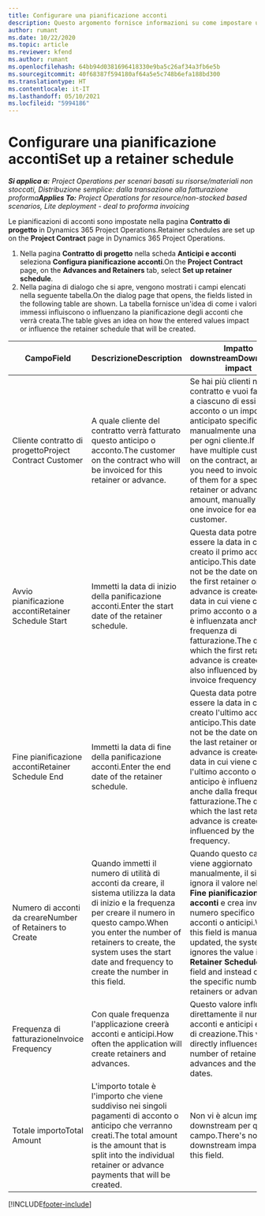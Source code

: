 ```yaml
---
title: Configurare una pianificazione acconti
description: Questo argomento fornisce informazioni su come impostare una pianificazione di acconti in Project Operations.
author: rumant
ms.date: 10/22/2020
ms.topic: article
ms.reviewer: kfend
ms.author: rumant
ms.openlocfilehash: 64bb94d0381696418330e9ba5c26af34a3fb6e5b
ms.sourcegitcommit: 40f68387f594180af64a5e5c748b6efa188bd300
ms.translationtype: HT
ms.contentlocale: it-IT
ms.lasthandoff: 05/10/2021
ms.locfileid: "5994186"
---
```

# <a name="set-up-a-retainer-schedule"></a><span data-ttu-id="ed993-103">Configurare una pianificazione acconti</span><span class="sxs-lookup"><span data-stu-id="ed993-103">Set up a retainer schedule</span></span>

<span data-ttu-id="ed993-104">_**Si applica a:** Project Operations per scenari basati su risorse/materiali non stoccati, Distribuzione semplice: dalla transazione alla fatturazione proforma_</span><span class="sxs-lookup"><span data-stu-id="ed993-104">_**Applies To:** Project Operations for resource/non-stocked based scenarios, Lite deployment - deal to proforma invoicing_</span></span>

<span data-ttu-id="ed993-105">Le pianificazioni di acconti sono impostate nella pagina **Contratto di progetto** in Dynamics 365 Project Operations.</span><span class="sxs-lookup"><span data-stu-id="ed993-105">Retainer schedules are set up on the **Project Contract** page in Dynamics 365 Project Operations.</span></span>

1. <span data-ttu-id="ed993-106">Nella pagina **Contratto di progetto** nella scheda **Anticipi e acconti** seleziona **Configura pianificazione acconti**.</span><span class="sxs-lookup"><span data-stu-id="ed993-106">On the **Project Contract** page, on the **Advances and Retainers** tab, select **Set up retainer schedule**.</span></span>
2. <span data-ttu-id="ed993-107">Nella pagina di dialogo che si apre, vengono mostrati i campi elencati nella seguente tabella.</span><span class="sxs-lookup"><span data-stu-id="ed993-107">On the dialog page that opens, the fields listed in the following table are shown.</span></span> <span data-ttu-id="ed993-108">La tabella fornisce un'idea di come i valori immessi influiscono o influenzano la pianificazione degli acconti che verrà creata.</span><span class="sxs-lookup"><span data-stu-id="ed993-108">The table gives an idea on how the entered values impact or influence the retainer schedule that will be created.</span></span>

| <span data-ttu-id="ed993-109">Campo</span><span class="sxs-lookup"><span data-stu-id="ed993-109">Field</span></span> | <span data-ttu-id="ed993-110">Descrizione</span><span class="sxs-lookup"><span data-stu-id="ed993-110">Description</span></span> | <span data-ttu-id="ed993-111">Impatto downstream</span><span class="sxs-lookup"><span data-stu-id="ed993-111">Downstream impact</span></span> |
| --- | --- | --- |
| <span data-ttu-id="ed993-112">Cliente contratto di progetto</span><span class="sxs-lookup"><span data-stu-id="ed993-112">Project Contract Customer</span></span> | <span data-ttu-id="ed993-113">A quale cliente del contratto verrà fatturato questo anticipo o acconto.</span><span class="sxs-lookup"><span data-stu-id="ed993-113">The customer on the contract who will be invoiced for this retainer or advance.</span></span> | <span data-ttu-id="ed993-114">Se hai più clienti nel contratto e vuoi fatturare a ciascuno di essi un acconto o un importo anticipato specifico, crea manualmente una fattura per ogni cliente.</span><span class="sxs-lookup"><span data-stu-id="ed993-114">If you have multiple customers on the contract, and if you need to invoice each of them for a specific retainer or advance amount, manually create one invoice for each customer.</span></span> |
| <span data-ttu-id="ed993-115">Avvio pianificazione acconti</span><span class="sxs-lookup"><span data-stu-id="ed993-115">Retainer Schedule Start</span></span> | <span data-ttu-id="ed993-116">Immetti la data di inizio della panificazione acconti.</span><span class="sxs-lookup"><span data-stu-id="ed993-116">Enter the start date of the retainer schedule.</span></span> | <span data-ttu-id="ed993-117">Questa data potrebbe non essere la data in cui viene creato il primo acconto o anticipo.</span><span class="sxs-lookup"><span data-stu-id="ed993-117">This date may not be the date on which the first retainer or advance is created.</span></span> <span data-ttu-id="ed993-118">La data in cui viene creato il primo acconto o anticipo è influenzata anche dalla frequenza di fatturazione.</span><span class="sxs-lookup"><span data-stu-id="ed993-118">The date on which the first retainer or advance is created, is also influenced by the invoice frequency.</span></span> |
| <span data-ttu-id="ed993-119">Fine pianificazione acconti</span><span class="sxs-lookup"><span data-stu-id="ed993-119">Retainer Schedule End</span></span> | <span data-ttu-id="ed993-120">Immetti la data di fine della panificazione acconti.</span><span class="sxs-lookup"><span data-stu-id="ed993-120">Enter the end date of the retainer schedule.</span></span> | <span data-ttu-id="ed993-121">Questa data potrebbe non essere la data in cui viene creato l'ultimo acconto o anticipo.</span><span class="sxs-lookup"><span data-stu-id="ed993-121">This date may not be the date on which the last retainer or advance is created.</span></span> <span data-ttu-id="ed993-122">La data in cui viene creato l'ultimo acconto o anticipo è influenzata anche dalla frequenza di fatturazione.</span><span class="sxs-lookup"><span data-stu-id="ed993-122">The date on which the last retainer or advance is created is also influenced by the invoice frequency.</span></span> |
| <span data-ttu-id="ed993-123">Numero di acconti da creare</span><span class="sxs-lookup"><span data-stu-id="ed993-123">Number of Retainers to Create</span></span> | <span data-ttu-id="ed993-124">Quando immetti il numero di utilità di acconti da creare, il sistema utilizza la data di inizio e la frequenza per creare il numero in questo campo.</span><span class="sxs-lookup"><span data-stu-id="ed993-124">When you enter the number of retainers to create, the system uses the start date and frequency to create the number in this field.</span></span> | <span data-ttu-id="ed993-125">Quando questo campo viene aggiornato manualmente, il sistema ignora il valore nel campo **Fine pianificazione acconti** e crea invece il numero specifico di acconti o anticipi.</span><span class="sxs-lookup"><span data-stu-id="ed993-125">When this field is manually updated, the system ignores the value in the **Retainer Schedule End** field and instead creates the specific number of retainers or advances.</span></span> |
| <span data-ttu-id="ed993-126">Frequenza di fatturazione</span><span class="sxs-lookup"><span data-stu-id="ed993-126">Invoice Frequency</span></span> | <span data-ttu-id="ed993-127">Con quale frequenza l'applicazione creerà acconti e anticipi.</span><span class="sxs-lookup"><span data-stu-id="ed993-127">How often the application will create retainers and advances.</span></span> | <span data-ttu-id="ed993-128">Questo valore influenza direttamente il numero di acconti e anticipi e le date di creazione.</span><span class="sxs-lookup"><span data-stu-id="ed993-128">This value directly influences the number of retainers and advances and the created dates.</span></span> |
| <span data-ttu-id="ed993-129">Totale importo</span><span class="sxs-lookup"><span data-stu-id="ed993-129">Total Amount</span></span> | <span data-ttu-id="ed993-130">L'importo totale è l'importo che viene suddiviso nei singoli pagamenti di acconto o anticipo che verranno creati.</span><span class="sxs-lookup"><span data-stu-id="ed993-130">The total amount is the amount that is split into the individual retainer or advance payments that will be created.</span></span> | <span data-ttu-id="ed993-131">Non vi è alcun impatto downstream per questo campo.</span><span class="sxs-lookup"><span data-stu-id="ed993-131">There's no downstream impact for this field.</span></span> |


[!INCLUDE[footer-include](../../includes/footer-banner.md)]